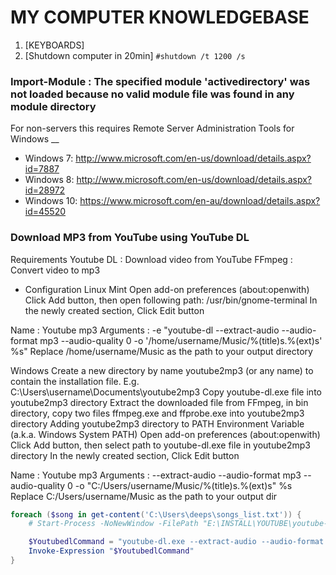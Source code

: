 # MY COMPUTER KNOWLEDGEBASE


1. [KEYBOARDS]
2. [Shutdown computer in 20min] 
```#shutdown /t 1200 /s```

### Import-Module : The specified module 'activedirectory' was not loaded because no valid module file was found in any module directory
For non-servers this requires Remote Server Administration Tools for Windows __
- Windows 7: http://www.microsoft.com/en-us/download/details.aspx?id=7887
- Windows 8: http://www.microsoft.com/en-us/download/details.aspx?id=28972
- Windows 10: https://www.microsoft.com/en-au/download/details.aspx?id=45520

### Download MP3 from YouTube using YouTube DL

Requirements
Youtube DL : Download video from YouTube
FFmpeg : Convert video to mp3
- Configuration
  Linux Mint
  Open add-on preferences (about:openwith)
  Click Add button, then open following path: /usr/bin/gnome-terminal
  In the newly created section, Click Edit button

Name : Youtube mp3
Arguments :
-e "youtube-dl --extract-audio --audio-format mp3 --audio-quality 0 -o '/home/username/Music/%(title)s.%(ext)s' %s"
Replace /home/username/Music as the path to your output directory

Windows
Create a new directory by name youtube2mp3 (or any name) to contain the installation file. E.g. C:\Users\username\Documents\youtube2mp3
Copy youtube-dl.exe file into youtube2mp3 directory
Extract the downloaded file from FFmpeg, in bin directory, copy two files ffmpeg.exe and ffprobe.exe into youtube2mp3 directory
Adding youtube2mp3 directory to PATH Environment Variable (a.k.a. Windows System PATH)
Open add-on preferences (about:openwith)
Click Add button, then select path to youtube-dl.exe file in youtube2mp3 directory
In the newly created section, Click Edit button

Name : Youtube mp3
Arguments :
--extract-audio --audio-format mp3 --audio-quality 0 -o "C:/Users/username/Music/%(title)s.%(ext)s" %s
Replace C:/Users/username/Music as the path to your output dir


``` powershell
foreach ($song in get-content('C:\Users\deeps\songs_list.txt')) {
    # Start-Process -NoNewWindow -FilePath "E:\INSTALL\YOUTUBE\youtube-dl.exe" -ArgumentList "$song"

    $YoutubedlCommand = "youtube-dl.exe --extract-audio --audio-format mp3 --audio-quality 0 -o 'C:/Users/%USERNAME%/Music/%(playlist)s/%(playlist_index)s - %(title)s.%(ext)s' $song"
    Invoke-Expression "$YoutubedlCommand"
}
```
